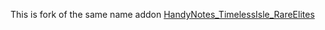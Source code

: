 This is fork of the same name addon [HandyNotes_TimelessIsle_RareElites][1]

[1]: http://www.curse.com/addons/wow/handynotes_timelessisle_rareelit